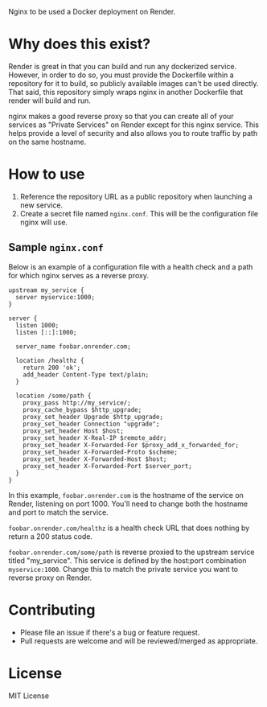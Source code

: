 Nginx to be used a Docker deployment on Render.

# Why does this exist?
Render is great in that you can build and run any dockerized service. However, in order to do so, you must provide the Dockerfile within a repository for it to build, so publicly available images can't be used directly. That said, this repository simply wraps nginx in another Dockerfile that render will build and run.

nginx makes a good reverse proxy so that you can create all of your services as "Private Services" on Render except for this nginx service. This helps provide a level of security and also allows you to route traffic by path on the same hostname.

# How to use

1. Reference the repository URL as a public repository when launching a new service.
2. Create a secret file named `nginx.conf`. This will be the configuration file nginx will use.

## Sample `nginx.conf`

Below is an example of a configuration file with a health check and a path for which nginx serves as a reverse proxy.

```
upstream my_service {
  server myservice:1000;
}

server {
  listen 1000;
  listen [::]:1000;

  server_name foobar.onrender.com;

  location /healthz {
    return 200 'ok';
    add_header Content-Type text/plain;
  }

  location /some/path {
    proxy_pass http://my_service/;
    proxy_cache_bypass $http_upgrade;
    proxy_set_header Upgrade $http_upgrade;
    proxy_set_header Connection "upgrade";
    proxy_set_header Host $host;
    proxy_set_header X-Real-IP $remote_addr;
    proxy_set_header X-Forwarded-For $proxy_add_x_forwarded_for;
    proxy_set_header X-Forwarded-Proto $scheme;
    proxy_set_header X-Forwarded-Host $host;
    proxy_set_header X-Forwarded-Port $server_port;
  }
} 
```

In this example, `foobar.onrender.com` is the hostname of the service on Render, listening on port 1000. You'll need to change both the hostname and port to match the service.

`foobar.onrender.com/healthz` is a health check URL that does nothing by return a 200 status code.

`foobar.onrender.com/some/path` is reverse proxied to the upstream service titled "my_service". This service is defined by the host:port combination `myservice:1000`. Change this to match the private service you want to reverse proxy on Render.

# Contributing

* Please file an issue if there's a bug or feature request.
* Pull requests are welcome and will be reviewed/merged as appropriate.

# License

MIT License